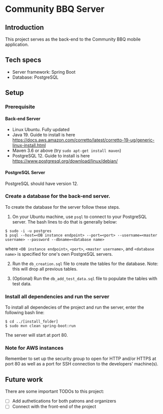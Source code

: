 # Community BBQ Server

## Introduction
This project serves as the back-end to the Community BBQ mobile application. 

## Tech specs
* Server framework: Spring Boot
* Database: PostgreSQL

## Setup

### Prerequisite
#### Back-end Server
- Linux Ubuntu. Fully updated 
- Java 19. Guide to install is here https://docs.aws.amazon.com/corretto/latest/corretto-19-ug/generic-linux-install.html
- Maven 3.6 or above (try `sudo apt-get install maven`)
- PostgreSQL 12. Guide to install is here https://www.postgresql.org/download/linux/debian/

#### PostgreSQL Server

PostgreSQL should have version 12.

### Create a database for the back-end server.

To create the database for the server follow these steps.

1. On your Ubuntu machine, use `psql` to connect to your PostgreSQL server. The bash lines to do that is generally below:
```
$ sudo -i -u postgres
$ psql --host=<DB instance endpoint> --port=<port> --username=<master username> --password --dbname=<database name>
```
where `<DB instance endpoint>`, `<port>`, `<master username>`, and `<database name>` is specified for one's own PostgreSQL servers.

2. Run the `db_creation.sql` file to create the tables for the database. Note: this will drop all previous tables.

3. (Optional) Run the `db_add_test_data.sql` file to populate the tables with test data. 

### Install all dependencies and run the server

To install all dependecies of the project and run the server, enter the following bash line:
```
$ cd ../[install_folder]
$ sudo mvn clean spring-boot:run
```
The server will start at port 80.

### Note for AWS instances

Remember to set up the security group to open for HTTP and/or HTTPS at port 80 as well as a port for SSH connection to the developers' machine(s). 

## Future work
There are some important TODOs to this project:
- [ ] Add authetications for both patrons and organizers
- [ ] Connect with the front-end of the project